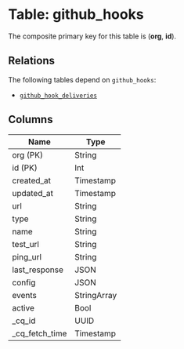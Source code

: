 # Table: github_hooks


The composite primary key for this table is (**org**, **id**).

## Relations
The following tables depend on `github_hooks`:
  - [`github_hook_deliveries`](github_hook_deliveries.md)

## Columns
| Name          | Type          |
| ------------- | ------------- |
|org (PK)|String|
|id (PK)|Int|
|created_at|Timestamp|
|updated_at|Timestamp|
|url|String|
|type|String|
|name|String|
|test_url|String|
|ping_url|String|
|last_response|JSON|
|config|JSON|
|events|StringArray|
|active|Bool|
|_cq_id|UUID|
|_cq_fetch_time|Timestamp|